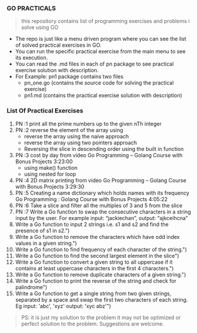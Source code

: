 ### GO PRACTICALS

> this repository contains list of programming exercises and problems i solve using GO

- The repo is just like a menu driven program where you can see the list of solved practical exercises in GO.
- You can run the specific practical exercise from the main menu to see its execution.
- You can read the .md files in each of pn package to see practical exercise solution with description.
- For Example: pn1 package contains two files
  - pn_one.go (contains the source code for solving the practical exercise)
  - pn1.md (contains the practical exercise solution with description)

### List Of Practical Exercises

1. PN :1 print all the prime numbers up to the given nTh integer
2. PN :2 reverse the element of the array using
   - reverse the array using the naive approach
   - reverse the array using two pointers approach
   - Reversing the slice in descending order using the built in function
3. PN :3 cost by day from video Go Programming – Golang Course with Bonus Projects 3:23:00
   - using make() function
   - using nested for loop
4. PN :4 2D matrix printing from video Go Programming – Golang Course with Bonus Projects 3:29:30
5. PN :5 Creating a name dictionary which holds names with its frequency Go Programming : Golang Course with Bonus Projects 4:05:22
6. PN :6 Take a slice and filter all the multiples of 3 and 5 from the slice
7. PN :7 Write a Go function to swap the consecutive characters in a string input by the user. For example input: “jackiechan”, output: “ajkceihcna”
8. Write a Go function to input 2 strings i.e. s1 and s2 and find the presence of s1 in s2.")
9. Write a Go function to remove the characters which have odd index values in a given string.")
10. Write a Go function to find frequency of each character of the string.")
11. Write a Go function to find the second largest element in the slice")
12. Write a Go function to convert a given string to all uppercase if it contains at least uppercase characters in the first 4 characters.")
13. Write a Go function to remove duplicate characters of a given string.")
14. Write a Go function to print the reverse of the string and check for palindrome")
15. Write a Go function to get a single string from two given strings, separated by a space and swap the first two characters of each string. Eg input: 'abc', 'xyz' output: 'xyc abz'")

> PS: it is just my solution to the problem it may not be optimized or perfect solution to the problem. Suggestions are welcome.
